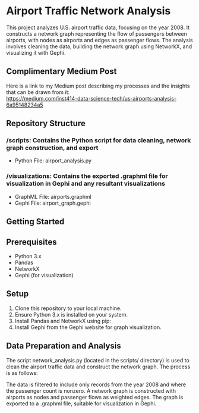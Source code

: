 # Airport Traffic Network Analysis
This project analyzes U.S. airport traffic data, focusing on the year 2008. It constructs a network graph representing the flow of passengers between airports, with nodes as airports and edges as passenger flows. The analysis involves cleaning the data, building the network graph using NetworkX, and visualizing it with Gephi.

## Complimentary Medium Post
Here is a link to my Medium post describing my processes and the insights that can be drawn from it: <br /> 
https://medium.com/inst414-data-science-tech/us-airports-analysis-6a95148234a5

## Repository Structure
### /scripts: Contains the Python script for data cleaning, network graph construction, and export
- Python File: airport_analysis.py
### /visualizations: Contains the exported .graphml file for visualization in Gephi and any resultant visualizations
- GraphML File: airports.graphml
- Gephi File: airport_graph.gephi

## Getting Started
## Prerequisites
- Python 3.x
- Pandas
- NetworkX
- Gephi (for visualization)
## Setup
1. Clone this repository to your local machine.
2. Ensure Python 3.x is installed on your system.
3. Install Pandas and NetworkX using pip:
4. Install Gephi from the Gephi website for graph visualization.
## Data Preparation and Analysis
The script network_analysis.py (located in the scripts/ directory) is used to clean the airport traffic data and construct the network graph. The process is as follows:

The data is filtered to include only records from the year 2008 and where the passenger count is nonzero.
A network graph is constructed with airports as nodes and passenger flows as weighted edges.
The graph is exported to a .graphml file, suitable for visualization in Gephi.
